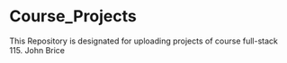 # Course_Projects
This Repository is  designated for uploading projects of course full-stack 115. John Brice
